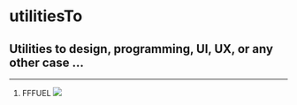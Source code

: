 # utilitiesTo
## Utilities to design, programming, UI, UX, or any other case ...

***
1. FFFUEL
  [<img src="https://i.ibb.co/nzTJ6TW/aa.png"  target="blank">](https://fffuel.co/)
